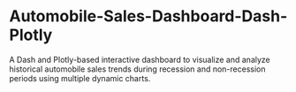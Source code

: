 # Automobile-Sales-Dashboard-Dash-Plotly
A Dash and Plotly-based interactive dashboard to visualize and analyze historical automobile sales trends during recession and non-recession periods using multiple dynamic charts.
